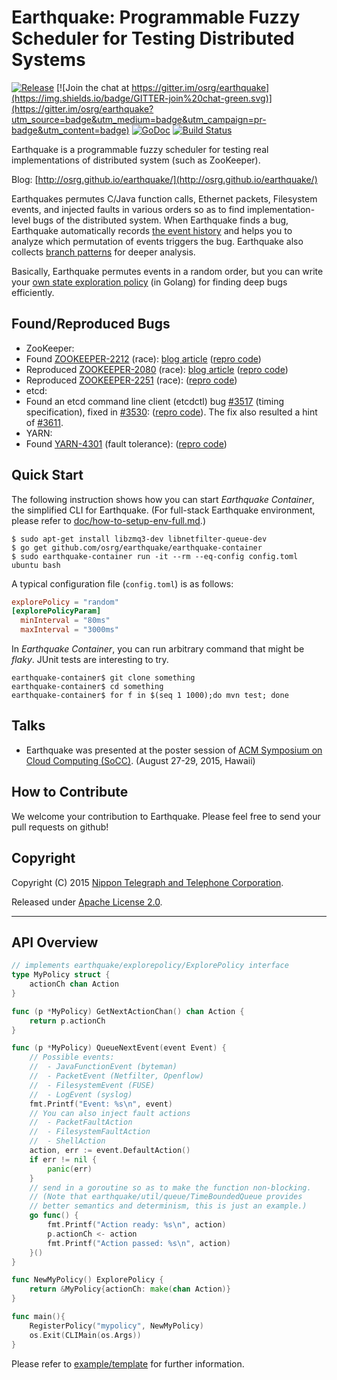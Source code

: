 # Earthquake: Programmable Fuzzy Scheduler for Testing Distributed Systems

[![Release](http://github-release-version.herokuapp.com/github/osrg/earthquake/release.svg?style=flat)](https://github.com/osrg/earthquake/releases/latest)
[![Join the chat at https://gitter.im/osrg/earthquake](https://img.shields.io/badge/GITTER-join%20chat-green.svg)](https://gitter.im/osrg/earthquake?utm_source=badge&utm_medium=badge&utm_campaign=pr-badge&utm_content=badge)
[![GoDoc](https://godoc.org/github.com/osrg/earthquake/earthquake?status.svg)](https://godoc.org/github.com/osrg/earthquake/earthquake)
[![Build Status](https://travis-ci.org/osrg/earthquake.svg?branch=master)](https://travis-ci.org/osrg/earthquake)

Earthquake is a programmable fuzzy scheduler for testing real implementations of distributed system (such as ZooKeeper).

Blog: [http://osrg.github.io/earthquake/](http://osrg.github.io/earthquake/)

Earthquakes permutes C/Java function calls, Ethernet packets, Filesystem events, and injected faults in various orders so as to find implementation-level bugs of the distributed system.
When Earthquake finds a bug, Earthquake automatically records [the event history](http://osrg.github.io/earthquake/post/zookeeper-2212/) and helps you to analyze which permutation of events triggers the bug.
Earthquake also collects [branch patterns](http://osrg.github.io/earthquake/post/zookeeper-2080/) for deeper analysis.

Basically, Earthquake permutes events in a random order, but you can write your [own state exploration policy](doc/arch.md) (in Golang) for finding deep bugs efficiently.

## Found/Reproduced Bugs
 * ZooKeeper:
  * Found [ZOOKEEPER-2212](https://issues.apache.org/jira/browse/ZOOKEEPER-2212) (race): [blog article](http://osrg.github.io/earthquake/post/zookeeper-2212/) ([repro code](example/zk-found-2212.ryu))
  * Reproduced [ZOOKEEPER-2080](https://issues.apache.org/jira/browse/ZOOKEEPER-2080) (race): [blog article](http://osrg.github.io/earthquake/post/zookeeper-2080/) ([repro code](example/zk-repro-2080.nfqhook))
  * Reproduced [ZOOKEEPER-2251](https://issues.apache.org/jira/browse/ZOOKEEPER-2251) (race): ([repro code](example/zk-repro-2251.nfqhook))
 * etcd:
  * Found an etcd command line client (etcdctl) bug [#3517](https://github.com/coreos/etcd/issues/3517) (timing specification), fixed in [#3530](https://github.com/coreos/etcd/pull/3530): ([repro code](example/etcd/3517-reproduce)). The fix also resulted a hint of [#3611](https://github.com/coreos/etcd/pull/3611).
 * YARN:
  * Found [YARN-4301](https://issues.apache.org/jira/browse/YARN-4301) (fault tolerance): ([repro code](example/yarn/4301-reproduce))

## Quick Start
The following instruction shows how you can start *Earthquake Container*, the simplified CLI for Earthquake.
(For full-stack Earthquake environment, please refer to [doc/how-to-setup-env-full.md](doc/how-to-setup-env-full.md).)


    $ sudo apt-get install libzmq3-dev libnetfilter-queue-dev
    $ go get github.com/osrg/earthquake/earthquake-container
    $ sudo earthquake-container run -it --rm --eq-config config.toml ubuntu bash

A typical configuration file (`config.toml`) is as follows:

```toml
explorePolicy = "random"
[explorePolicyParam]
  minInterval = "80ms"
  maxInterval = "3000ms"
```

In *Earthquake Container*, you can run arbitrary command that might be *flaky*.
JUnit tests are interesting to try.

    earthquake-container$ git clone something
    earthquake-container$ cd something
    earthquake-container$ for f in $(seq 1 1000);do mvn test; done


## Talks
 * Earthquake was presented at the poster session of [ACM Symposium on Cloud Computing (SoCC)](http://acmsocc.github.io/2015/). (August 27-29, 2015, Hawaii)

## How to Contribute
We welcome your contribution to Earthquake.
Please feel free to send your pull requests on github!

## Copyright
Copyright (C) 2015 [Nippon Telegraph and Telephone Corporation](http://www.ntt.co.jp/index_e.html).

Released under [Apache License 2.0](LICENSE).

---------------------------------------

## API Overview
```go
// implements earthquake/explorepolicy/ExplorePolicy interface
type MyPolicy struct {
	actionCh chan Action
}

func (p *MyPolicy) GetNextActionChan() chan Action {
	return p.actionCh
}

func (p *MyPolicy) QueueNextEvent(event Event) {
	// Possible events:
	//  - JavaFunctionEvent (byteman)
	//  - PacketEvent (Netfilter, Openflow)
	//  - FilesystemEvent (FUSE)
	//  - LogEvent (syslog)
	fmt.Printf("Event: %s\n", event)
	// You can also inject fault actions
	//  - PacketFaultAction
	//  - FilesystemFaultAction
	//  - ShellAction
	action, err := event.DefaultAction()
	if err != nil {
		panic(err)
	}
	// send in a goroutine so as to make the function non-blocking.
	// (Note that earthquake/util/queue/TimeBoundedQueue provides
	// better semantics and determinism, this is just an example.)
	go func() {
		fmt.Printf("Action ready: %s\n", action)
		p.actionCh <- action
		fmt.Printf("Action passed: %s\n", action)
	}()
}

func NewMyPolicy() ExplorePolicy {
	return &MyPolicy{actionCh: make(chan Action)}
}

func main(){
	RegisterPolicy("mypolicy", NewMyPolicy)
	os.Exit(CLIMain(os.Args))
}
```
Please refer to [example/template](example/template) for further information.
